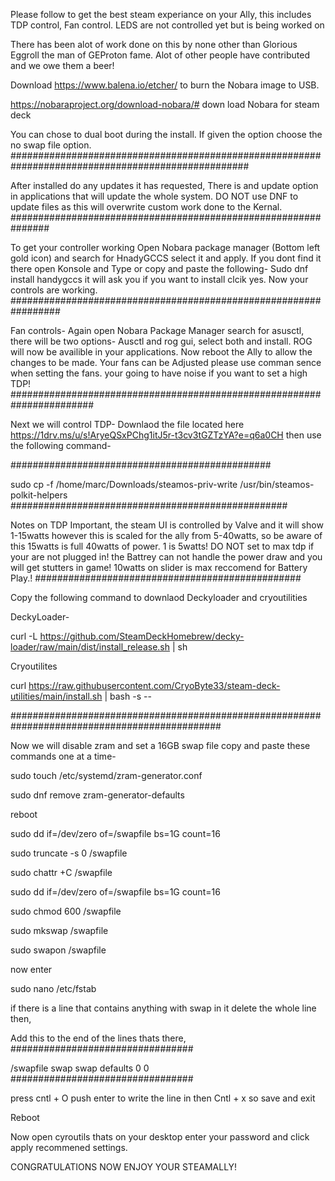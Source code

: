 Please follow to get the best steam experiance on your Ally, this includes TDP control, Fan control. LEDS are not controlled yet but is being worked on 

There has been alot of work done on this by none other than Glorious Eggroll the man of GEProton fame. Alot of other people have contributed and we owe them a beer!

Download https://www.balena.io/etcher/ to burn the Nobara image to USB.

https://nobaraproject.org/download-nobara/# down load Nobara for steam deck

You can chose to dual boot during the install. If given the option choose the no swap file option.
###################################################################################################




After installed do any updates it has requested, There is and update option in applications that will update the whole system. DO NOT use DNF to update files as this will overwrite custom work done to the Kernal.
###############################################################




To get your controller working Open Nobara package manager (Bottom left gold icon) and search for HnadyGCCS select it and apply. If you dont find it there open Konsole and Type or copy and paste the following- 
Sudo dnf install handygccs it will ask you if you want to install clcik yes. Now your controls are working.
#################################################################




Fan controls-
Again open Nobara Package Manager search for asusctl, there will be two options- Ausctl and rog gui, select both and install. ROG will now be availible in your applications.
Now reboot the Ally to allow the changes to be made.
Your fans can be Adjusted please use comman sence when setting the fans. your going to have noise if you want to set a high TDP!
#######################################################################




Next we will control TDP-
Downlaod the file located here   https://1drv.ms/u/s!AryeQSxPChg1itJ5r-t3cv3tGZTzYA?e=q6a0CH       then use the following command-




###############################################

sudo cp -f /home/marc/Downloads/steamos-priv-write /usr/bin/steamos-polkit-helpers
##################################################




Notes on TDP Important, the steam UI is controlled by Valve and it will show 1-15watts however this is scaled for the ally from 5-40watts, so be aware of this 15watts is full 40watts of power. 1 is 5watts! DO NOT set to max tdp if your are not plugged in! the Battrey can not handle the power draw and you will get stutters in game! 
10watts on slider is max reccomend for Battery Play.!
################################################




Copy the following command to downlaod Deckyloader and cryoutilities




DeckyLoader-

curl -L https://github.com/SteamDeckHomebrew/decky-loader/raw/main/dist/install_release.sh | sh

Cryoutilites

curl https://raw.githubusercontent.com/CryoByte33/steam-deck-utilities/main/install.sh | bash -s --




##############################################################################################

Now we will disable zram and set a 16GB swap file copy and paste these commands one at a time-



sudo touch /etc/systemd/zram-generator.conf

sudo dnf remove zram-generator-defaults

reboot

sudo dd if=/dev/zero of=/swapfile bs=1G count=16

sudo truncate -s 0 /swapfile

sudo chattr +C /swapfile

sudo dd if=/dev/zero of=/swapfile bs=1G count=16

sudo chmod 600 /swapfile

sudo mkswap /swapfile

sudo swapon /swapfile

now enter

sudo nano /etc/fstab

if there is a line that contains anything with swap in it delete the whole line then,

Add this to the end of the lines thats there,
#################################





/swapfile swap swap defaults 0 0
#################################




press cntl + O push enter to write the line in then Cntl + x so save and exit


Reboot


Now open cyroutils thats on your desktop enter your password and click apply recommened settings.



CONGRATULATIONS NOW ENJOY YOUR STEAMALLY!





